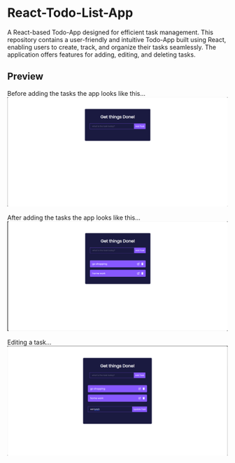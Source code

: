 # React-Todo-List-App
A React-based Todo-App designed for efficient task management. This repository contains a user-friendly and intuitive Todo-App built using React, enabling users to create, track, and organize their tasks seamlessly. The application offers features for adding, editing, and deleting tasks.

## Preview

Before adding the tasks the app looks like this...
![Todo-App Preview 1](images/screenshot1.png)

After adding the tasks the app looks like this...
![Todo-App Preview 2](images/screenshot2.png)

Editing a task...
![Todo-App Preview 2](images/screenshot3.png)

